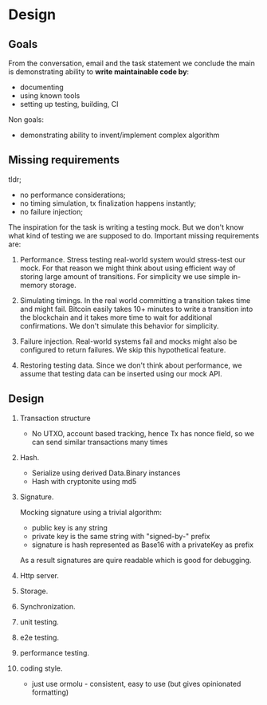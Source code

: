 # Design

## Goals

From the conversation, email and the task statement we conclude the main is
demonstrating ability to **write maintainable code by**:
+ documenting
+ using known tools
+ setting up testing, building, CI

Non goals:
+ demonstrating ability to invent/implement complex algorithm

## Missing requirements

tldr;
+ no performance considerations;
+ no timing simulation, tx finalization happens instantly;
+ no failure injection;

The inspiration for the task is writing a testing mock. But we don't know what
kind of testing we are supposed to do. Important missing requirements are:
1. Performance. Stress testing real-world system would stress-test our mock. For
   that reason we might think about using efficient way of storing large amount
   of transitions. For simplicity we use simple in-memory storage.
   
2. Simulating timings. In the real world committing a transition takes time and
   might fail. Bitcoin easily takes 10+ minutes to write a transition into the
   blockchain and it takes more time to wait for additional confirmations. We
   don't simulate this behavior for simplicity.

3. Failure injection. Real-world systems fail and mocks might also be configured
   to return failures. We skip this hypothetical feature.
   
4. Restoring testing data. Since we don't think about performance, we assume
   that testing data can be inserted using our mock API.

## Design 

1. Transaction structure 
   
   + No UTXO, account based tracking, hence Tx has nonce field, so we can send
     similar transactions many times

2. Hash.

   + Serialize using derived Data.Binary instances
   + Hash with cryptonite using md5

3. Signature.

   Mocking signature using a trivial algorithm:
   + public key is any string
   + private key is the same string with "signed-by-" prefix
   + signature is hash represented as Base16 with a privateKey as prefix

   As a result signatures are quire readable which is good for debugging.

4. Http server.
5. Storage.
6. Synchronization.
7. unit testing.
8. e2e testing.
9. performance testing.
10. coding style.
    + just use ormolu - consistent, easy to use (but gives opinionated formatting)
